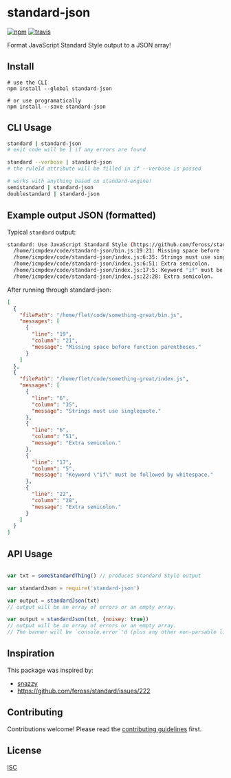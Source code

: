 # standard-json

[![npm][npm-image]][npm-url]
[![travis][travis-image]][travis-url]

[npm-image]: https://img.shields.io/npm/v/standard-json.svg?style=flat-square
[npm-url]: https://www.npmjs.com/package/standard-json
[travis-image]: https://img.shields.io/travis/Flet/standard-json.svg?style=flat-square
[travis-url]: https://travis-ci.org/Flet/standard-json

Format JavaScript Standard Style output to a JSON array!

## Install

```
# use the CLI
npm install --global standard-json

# or use programatically
npm install --save standard-json
```

## CLI Usage

```bash
standard | standard-json
# exit code will be 1 if any errors are found

standard --verbose | standard-json
# the ruleId attribute will be filled in if --verbose is passed

# works with anything based on standard-engine!
semistandard | standard-json
doublestandard | standard-json

```

## Example output JSON (formatted)
Typical `standard` output:
```bash
standard: Use JavaScript Standard Style (https://github.com/feross/standard)
  /home/icmpdev/code/standard-json/bin.js:19:21: Missing space before function parentheses.
  /home/icmpdev/code/standard-json/index.js:6:35: Strings must use singlequote.
  /home/icmpdev/code/standard-json/index.js:6:51: Extra semicolon.
  /home/icmpdev/code/standard-json/index.js:17:5: Keyword "if" must be followed by whitespace.
  /home/icmpdev/code/standard-json/index.js:22:28: Extra semicolon.
```

After running through standard-json:
```json
[
  {
    "filePath": "/home/flet/code/something-great/bin.js",
    "messages": [
      {
        "line": "19",
        "column": "21",
        "message": "Missing space before function parentheses."
      }
    ]
  },
  {
    "filePath": "/home/flet/code/something-great/index.js",
    "messages": [
      {
        "line": "6",
        "column": "35",
        "message": "Strings must use singlequote."
      },
      {
        "line": "6",
        "column": "51",
        "message": "Extra semicolon."
      },
      {
        "line": "17",
        "column": "5",
        "message": "Keyword \"if\" must be followed by whitespace."
      },
      {
        "line": "22",
        "column": "28",
        "message": "Extra semicolon."
      }
    ]
  }
]
```

## API Usage

```js

var txt = someStandardThing() // produces Standard Style output

var standardJson = require('standard-json')

var output = standardJson(txt)
// output will be an array of errors or an empty array.

var output = standardJson(txt, {noisey: true})
// output will be an array of errors or an empty array.
// The banner will be `console.error`'d (plus any other non-parsable lines)

```

## Inspiration

This package was inspired by:
- [snazzy](https://github.com/feross/snazzy)
- https://github.com/feross/standard/issues/222


## Contributing

Contributions welcome! Please read the [contributing guidelines](CONTRIBUTING.md) first.

## License

[ISC](LICENSE.md)
